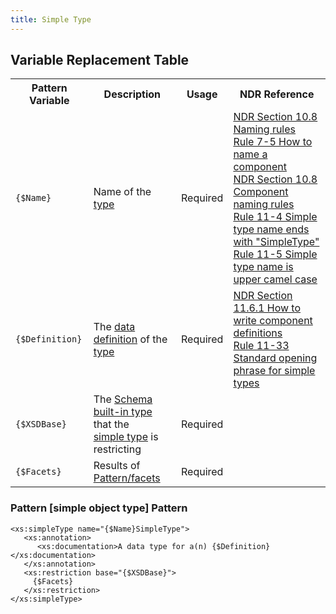 ```yaml
---
title: Simple Type
---
```


## Variable Replacement Table
    
<table class="table table-hover">
	<tbody>	    
	    <tr>
			<th>Pattern Variable</th>
			<th>Description</th>
			<th>Usage</th>
			<th>NDR Reference</th>
		</tr>
	    <tr>
	        <td><code>{$Name}</code></td>
	        <td>Name of the <a href="http://reference.niem.gov/niem/specification/naming-and-design-rules/3.0/NIEM-NDR-3.0-2014-07-31.html#section_9.1" title="Type">type</a></td>
	        <td>Required</td>
	        <td><a href="http://reference.niem.gov/niem/specification/naming-and-design-rules/3.0/NIEM-NDR-3.0-2014-07-31.html#section_10.8" title="NDR Section 10.8 Naming rules">NDR Section 10.8 Naming rules</a>
	        <br/><a href="http://reference.niem.gov/niem/specification/naming-and-design-rules/3.0/niem-ndr-3.0.html#rule_7-5" title="Rule 7-5 How to name a component">Rule 7-5 How to name a component</a>
	        <br/><a href="http://reference.niem.gov/niem/specification/naming-and-design-rules/3.0/niem-ndr-3.0.html#section_10.8" title="NDR Section 10.8 Component naming rules">NDR Section 10.8 Component naming rules</a>
	        <br/><a href="http://reference.niem.gov/niem/specification/naming-and-design-rules/3.0/niem-ndr-3.0.html#rule_11-4" title="Rule 11-4 Simple type name ends with SimpleType">Rule 11-4 Simple type name ends with "SimpleType"</a>
	        <br/><a href="http://reference.niem.gov/niem/specification/naming-and-design-rules/3.0/niem-ndr-3.0.html#rule_11-5" title="Rule 11-5 Simple type name is upper camel case">Rule 11-5 Simple type name is upper camel case</a></td>
	    </tr>
	    <tr>
	        <td><code>{$Definition}</code></td>
	        <td>The <a href="http://reference.niem.gov/niem/specification/naming-and-design-rules/3.0/NIEM-NDR-3.0-2014-07-31.html#section_10.8.7" title="Data definition">data definition</a> of the <a href="http://reference.niem.gov/niem/specification/naming-and-design-rules/3.0/NIEM-NDR-3.0-2014-07-31.html#section_9.1" title="Type">type</a></td>
	        <td>Required</td>
	        <td><a href="http://reference.niem.gov/niem/specification/naming-and-design-rules/3.0/niem-ndr-3.0.html#section_11.6.1" title="NDR Section 11.6.1 How to write component definitions">NDR Section 11.6.1 How to write component definitions</a>
	        <br/><a href="http://reference.niem.gov/niem/specification/naming-and-design-rules/3.0/niem-ndr-3.0.html#rule_11-33" title="Rule 11-33 Standard opening phrase for simple types">Rule 11-33 Standard opening phrase for simple types</a></td>
	    </tr>
	    <tr>
	        <td><code>{$XSDBase}</code></td>
	        <td>The <a href="http://www.w3.org/TR/xmlschema-2/#built-in-datatypes" class="external text" rel="nofollow">Schema built-in type</a> that the<br> <span class="plainlinks"><a href="http://msdn.microsoft.com/en-us/library/ms256050.aspx" class="external text" rel="nofollow">simple type</a></span> is restricting</td>
	        <td>Required</td>
	        <td></td>
	    </tr>
	    <tr>
	        <td><code>{$Facets}</code></td>
	        <td>Results of <a href="/wiki/Pattern/facets" title="Pattern/facets">Pattern/facets</a></td>
	        <td>Required</td>
	        <td></td>
	    </tr>
	</tbody>
</table>

### Pattern [simple object type] Pattern

	<xs:simpleType name="{$Name}SimpleType">
	   <xs:annotation>
	      <xs:documentation>A data type for a(n) {$Definition}</xs:documentation>
	   </xs:annotation>
	   <xs:restriction base="{$XSDBase}">
	     {$Facets}
	   </xs:restriction>
	</xs:simpleType>
